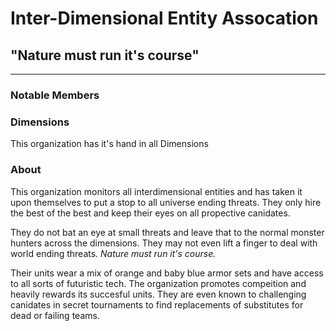 # Inter-Dimensional Entity Assocation
## "Nature must run it's course"
--- 
### Notable Members

### Dimensions
This organization has it's hand in all Dimensions


### About
This organization monitors all interdimensional entities and has taken it upon themselves to put a stop to all universe ending threats. They only hire the best of the best and keep their eyes on all propective canidates. 

They do not bat an eye at small threats and leave that to the normal monster hunters across the dimensions. They may not even lift a finger to deal with world ending threats. *Nature must run it's course.*

Their units wear a mix of orange and baby blue armor sets and have access to all sorts of futuristic tech. The organization promotes compeition and heavily rewards its succesful units. They are even known to challenging canidates in secret tournaments to find replacements of substitutes for dead or failing teams.

